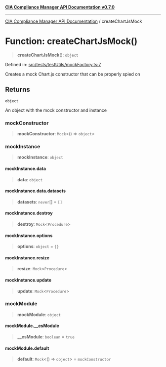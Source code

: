 [**CIA Compliance Manager API Documentation v0.7.0**](../README.md)

***

[CIA Compliance Manager API Documentation](../globals.md) / createChartJsMock

# Function: createChartJsMock()

> **createChartJsMock**(): `object`

Defined in: [src/tests/testUtils/mockFactory.ts:7](https://github.com/Hack23/cia-compliance-manager/blob/main/src/tests/testUtils/mockFactory.ts#L7)

Creates a mock Chart.js constructor that can be properly spied on

## Returns

`object`

An object with the mock constructor and instance

### mockConstructor

> **mockConstructor**: `Mock`\<() => `object`\>

### mockInstance

> **mockInstance**: `object`

#### mockInstance.data

> **data**: `object`

#### mockInstance.data.datasets

> **datasets**: `never`[] = `[]`

#### mockInstance.destroy

> **destroy**: `Mock`\<`Procedure`\>

#### mockInstance.options

> **options**: `object` = `{}`

#### mockInstance.resize

> **resize**: `Mock`\<`Procedure`\>

#### mockInstance.update

> **update**: `Mock`\<`Procedure`\>

### mockModule

> **mockModule**: `object`

#### mockModule.\_\_esModule

> **\_\_esModule**: `boolean` = `true`

#### mockModule.default

> **default**: `Mock`\<() => `object`\> = `mockConstructor`
